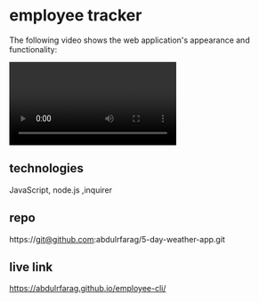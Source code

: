 # employee tracker


The following video shows the web application's appearance and functionality:

![The weather app includes a search button to search for a city.](./Weather%20Dashboard%20(1).webm)

## technologies

JavaScript, node.js ,inquirer

## repo

https://git@github.com:abdulrfarag/5-day-weather-app.git

## live link 
https://abdulrfarag.github.io/employee-cli/